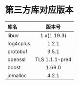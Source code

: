 # 第三方库对应版本
| 库名 | 版本号 |
| :------- | :-------: |
| libuv | 1.x(1.19.3) |
| log4cplus | 1.2.1 |
| protobuf | 3.5.1 |
| openssl | TLS 1.1.1-pre4 |
| boost | 1.69.0 |
| jemalloc | 4.2.1 |